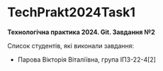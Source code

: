 # TechPrakt2024Task1
**Технологічна практика 2024. Git. Завдання №2**

Список студентів, які виконали завдання:
* Парова Вікторія Віталіївна, група ІПЗ-22-4[2]